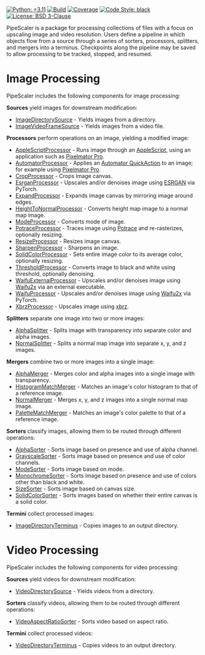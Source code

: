 [![Python: =3.11](https://img.shields.io/badge/python-3.11-green.svg)](https://docs.python.org/3/whatsnew/3.11.html)
[![Build](https://github.com/KarlTDebiec/PipeScaler/actions/workflows/build.yml/badge.svg)](https://github.com/KarlTDebiec/PipeScaler/actions/workflows/build.yml)
[![Coverage](https://img.shields.io/badge/coverage-83-green)](https://github.com/KarlTDebiec/PipeScaler)
[![Code Style: black](https://img.shields.io/badge/code%20style-black-000000.svg)](https://github.com/psf/black)
[![License: BSD 3-Clause](https://img.shields.io/badge/license-BSD%203--Clause-blue.svg)](https://opensource.org/licenses/BSD-3-Clause)

PipeScaler is a package for processing collections of files with a focus on upscaling
image and video resolution. Users define a pipeline in which objects flow from a source
through a series of sorters, processors, splitters, and mergers into a terminus.
Checkpoints along the pipeline may be saved to allow processing to be tracked, stopped,
and resumed.

# Image Processing

PipeScaler includes the following components for image processing:

**Sources** yield images for downstream modification:
* [ImageDirectorySource](https://github.com/KarlTDebiec/PipeScaler/tree/master/pipescaler/image/pipelines/sources/image_directory_source.py) - Yields images from a directory.
* [ImageVideoFrameSource](https://github.com/KarlTDebiec/PipeScaler/tree/master/pipescaler/image/pipelines/sources/image_video_frame_source.py) - Yields images from a video file.

**Processors** perform operations on an image, yielding a modified image:
* [AppleScriptProcessor](https://github.com/KarlTDebiec/PipeScaler/tree/master/pipescaler/image/operators/processors/apple_script_processor.py) - Runs image through an [AppleScript](https://developer.apple.com/library/archive/documentation/AppleScript/Conceptual/AppleScriptLangGuide/introduction/ASLR_intro.html), using an application such as [Pixelmator Pro](https://www.pixelmator.com/support/guide/pixelmator-pro/1270/).
* [AutomatorProcessor](https://github.com/KarlTDebiec/PipeScaler/tree/master/pipescaler/image/operators/processors/automator_processor.py) - Applies an [Automator QuickAction](https://support.apple.com/guide/automator/welcome/mac) to an image; for example using [Pixelmator Pro](https://www.pixelmator.com/support/guide/pixelmator-pro/1270/).
* [CropProcessor](https://github.com/KarlTDebiec/PipeScaler/tree/master/pipescaler/image/operators/processors/crop_processor.py) - Crops image canvas.
* [EsrganProcessor](https://github.com/KarlTDebiec/PipeScaler/tree/master/pipescaler/image/operators/processors/esrgan_processor.py) - Upscales and/or denoises image using [ESRGAN](https://github.com/xinntao/ESRGAN) via PyTorch.
* [ExpandProcessor](https://github.com/KarlTDebiec/PipeScaler/tree/master/pipescaler/image/operators/processors/expand_processor.py) - Expands image canvas by mirroring image around edges.
* [HeightToNormalProcessor](https://github.com/KarlTDebiec/PipeScaler/tree/master/pipescaler/image/operators/processors/height_to_normal_processor.py) - Converts height map image to a normal map image.
* [ModeProcessor](https://github.com/KarlTDebiec/PipeScaler/tree/master/pipescaler/image/operators/processors/mode_processor.py) - Converts mode of image.
* [PotraceProcessor](https://github.com/KarlTDebiec/PipeScaler/tree/master/pipescaler/image/operators/processors/potrace_processor.py) - Traces image using [Potrace](http://potrace.sourceforge.net/) and re-rasterizes, optionally resizing.
* [ResizeProcessor](https://github.com/KarlTDebiec/PipeScaler/tree/master/pipescaler/image/operators/processors/resize_processor.py) - Resizes image canvas.
* [SharpenProcessor](https://github.com/KarlTDebiec/PipeScaler/tree/master/pipescaler/image/operators/processors/sharpen_processor.py) - Sharpens an image.
* [SolidColorProcessor](https://github.com/KarlTDebiec/PipeScaler/tree/master/pipescaler/image/operators/processors/solid_color_processor.py) - Sets entire image color to its average color, optionally resizing.
* [ThresholdProcessor](https://github.com/KarlTDebiec/PipeScaler/tree/master/pipescaler/image/operators/processors/threshold_processor.py) - Converts image to black and white using threshold, optionally denoising.
* [WaifuExternalProcessor](https://github.com/KarlTDebiec/PipeScaler/tree/master/pipescaler/image/operators/processors/waifu_external_processor.py) - Upscales and/or denoises image using [Waifu2x](https://github.com/nagadomi/waifu2x) via an external executable.
* [WaifuProcessor](https://github.com/KarlTDebiec/PipeScaler/tree/master/pipescaler/image/operators/processors/waifu_processor.py) - Upscales and/or denoises image using [Waifu2x](https://github.com/nagadomi/waifu2x) via PyTorch.
* [XbrzProcessor](https://github.com/KarlTDebiec/PipeScaler/tree/master/pipescaler/image/operators/processors/xbrz_processor.py) - Upscales image using [xbrz](https://github.com/ioistired/xbrz.py).

**Splitters** separate one image into two or more images:
* [AlphaSplitter](https://github.com/KarlTDebiec/PipeScaler/tree/master/pipescaler/image/operators/splitters/alpha_splitter.py) - Splits image with transparency into separate color and alpha images.
* [NormalSplitter](https://github.com/KarlTDebiec/PipeScaler/tree/master/pipescaler/image/operators/splitters/normal_splitter.py) - Splits a normal map image into separate x, y, and z images.

**Mergers** combine two or more images into a single image:
* [AlphaMerger](https://github.com/KarlTDebiec/PipeScaler/tree/master/pipescaler/image/operators/mergers/alpha_merger.py) - Merges color and alpha images into a single image with transparency.
* [HistogramMatchMerger](https://github.com/KarlTDebiec/PipeScaler/tree/master/pipescaler/image/operators/mergers/histogram_match_merger.py) - Matches an image's color histogram to that of a reference image.
* [NormalMerger](https://github.com/KarlTDebiec/PipeScaler/tree/master/pipescaler/image/operators/mergers/normal_merger.py) - Merges x, y, and z images into a single normal map image.
* [PaletteMatchMerger](https://github.com/KarlTDebiec/PipeScaler/tree/master/pipescaler/image/operators/mergers/palette_match_merger.py) - Matches an image's color palette to that of a reference image.

**Sorters** classify images, allowing them to be routed through different operations:
* [AlphaSorter](https://github.com/KarlTDebiec/PipeScaler/tree/master/pipescaler/image/pipelines/sorters/alpha_sorter.py) - Sorts image based on presence and use of alpha channel.
* [GrayscaleSorter](https://github.com/KarlTDebiec/PipeScaler/tree/master/pipescaler/image/pipelines/sorters/grayscale_sorter.py) - Sorts image based on presence and use of color channels.
* [ModeSorter](https://github.com/KarlTDebiec/PipeScaler/tree/master/pipescaler/image/pipelines/sorters/mode_sorter.py) - Sorts image based on mode.
* [MonochromeSorter](https://github.com/KarlTDebiec/PipeScaler/tree/master/pipescaler/image/pipelines/sorters/monochrome_sorter.py) - Sorts image based on presence and use of colors other than black and white.
* [SizeSorter](https://github.com/KarlTDebiec/PipeScaler/tree/master/pipescaler/image/pipelines/sorters/size_sorter.py) - Sorts image based on canvas size.
* [SolidColorSorter](https://github.com/KarlTDebiec/PipeScaler/tree/master/pipescaler/image/pipelines/sorters/solid_color_sorter.py) - Sorts images based on whether their entire canvas is a solid color.

**Termini** collect processed images:
* [ImageDirectoryTerminus](https://github.com/KarlTDebiec/PipeScaler/tree/master/pipescaler/image/pipelines/termini/image_directory_terminus.py) - Copies images to an output directory.

# Video Processing

PipeScaler includes the following components for video processing:

**Sources** yield videos for downstream modification:
* [VideoDirectorySource](https://github.com/KarlTDebiec/PipeScaler/tree/master/pipescaler/video/pipelines/sources/video_directory_source.py) - Yields videos from a directory.

**Sorters** classify videos, allowing them to be routed through different operations:
* [VideoAspectRatioSorter](https://github.com/KarlTDebiec/PipeScaler/tree/master/pipescaler/video/pipelines/sorters/video_aspect_ratio_sorter.py) - Sorts video based on aspect ratio.

**Termini** collect processed videos:
* [VideoDirectoryTerminus](https://github.com/KarlTDebiec/PipeScaler/tree/master/pipescaler/video/pipelines/termini/video_directory_terminus.py) - Copies videos to an output directory.
